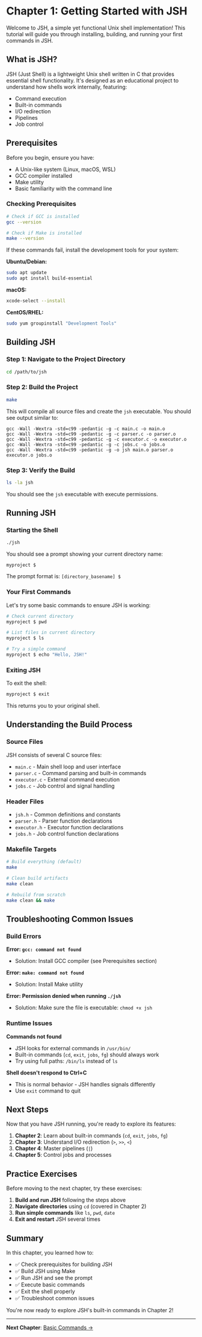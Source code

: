 # Chapter 1: Getting Started with JSH

Welcome to JSH, a simple yet functional Unix shell implementation! This tutorial will guide you through installing, building, and running your first commands in JSH.

## What is JSH?

JSH (Just Shell) is a lightweight Unix shell written in C that provides essential shell functionality. It's designed as an educational project to understand how shells work internally, featuring:

- Command execution
- Built-in commands
- I/O redirection
- Pipelines
- Job control

## Prerequisites

Before you begin, ensure you have:

- A Unix-like system (Linux, macOS, WSL)
- GCC compiler installed
- Make utility
- Basic familiarity with the command line

### Checking Prerequisites

```bash
# Check if GCC is installed
gcc --version

# Check if Make is installed
make --version
```

If these commands fail, install the development tools for your system:

**Ubuntu/Debian:**

```bash
sudo apt update
sudo apt install build-essential
```

**macOS:**

```bash
xcode-select --install
```

**CentOS/RHEL:**

```bash
sudo yum groupinstall "Development Tools"
```

## Building JSH

### Step 1: Navigate to the Project Directory

```bash
cd /path/to/jsh
```

### Step 2: Build the Project

```bash
make
```

This will compile all source files and create the `jsh` executable. You should see output similar to:

```
gcc -Wall -Wextra -std=c99 -pedantic -g -c main.c -o main.o
gcc -Wall -Wextra -std=c99 -pedantic -g -c parser.c -o parser.o
gcc -Wall -Wextra -std=c99 -pedantic -g -c executor.c -o executor.o
gcc -Wall -Wextra -std=c99 -pedantic -g -c jobs.c -o jobs.o
gcc -Wall -Wextra -std=c99 -pedantic -g -o jsh main.o parser.o executor.o jobs.o
```

### Step 3: Verify the Build

```bash
ls -la jsh
```

You should see the `jsh` executable with execute permissions.

## Running JSH

### Starting the Shell

```bash
./jsh
```

You should see a prompt showing your current directory name:

```
myproject $
```

The prompt format is: `[directory_basename] $`

### Your First Commands

Let's try some basic commands to ensure JSH is working:

```bash
# Check current directory
myproject $ pwd

# List files in current directory
myproject $ ls

# Try a simple command
myproject $ echo "Hello, JSH!"
```

### Exiting JSH

To exit the shell:

```bash
myproject $ exit
```

This returns you to your original shell.

## Understanding the Build Process

### Source Files

JSH consists of several C source files:

- `main.c` - Main shell loop and user interface
- `parser.c` - Command parsing and built-in commands
- `executor.c` - External command execution
- `jobs.c` - Job control and signal handling

### Header Files

- `jsh.h` - Common definitions and constants
- `parser.h` - Parser function declarations
- `executor.h` - Executor function declarations
- `jobs.h` - Job control function declarations

### Makefile Targets

```bash
# Build everything (default)
make

# Clean build artifacts
make clean

# Rebuild from scratch
make clean && make
```

## Troubleshooting Common Issues

### Build Errors

**Error: `gcc: command not found`**

- Solution: Install GCC compiler (see Prerequisites section)

**Error: `make: command not found`**

- Solution: Install Make utility

**Error: Permission denied when running `./jsh`**

- Solution: Make sure the file is executable: `chmod +x jsh`

### Runtime Issues

**Commands not found**

- JSH looks for external commands in `/usr/bin/`
- Built-in commands (`cd`, `exit`, `jobs`, `fg`) should always work
- Try using full paths: `/bin/ls` instead of `ls`

**Shell doesn't respond to Ctrl+C**

- This is normal behavior - JSH handles signals differently
- Use `exit` command to quit

## Next Steps

Now that you have JSH running, you're ready to explore its features:

1. **Chapter 2**: Learn about built-in commands (`cd`, `exit`, `jobs`, `fg`)
2. **Chapter 3**: Understand I/O redirection (`>`, `>>`, `<`)
3. **Chapter 4**: Master pipelines (`|`)
4. **Chapter 5**: Control jobs and processes

## Practice Exercises

Before moving to the next chapter, try these exercises:

1. **Build and run JSH** following the steps above
2. **Navigate directories** using `cd` (covered in Chapter 2)
3. **Run simple commands** like `ls`, `pwd`, `date`
4. **Exit and restart** JSH several times

## Summary

In this chapter, you learned how to:

- ✅ Check prerequisites for building JSH
- ✅ Build JSH using Make
- ✅ Run JSH and see the prompt
- ✅ Execute basic commands
- ✅ Exit the shell properly
- ✅ Troubleshoot common issues

You're now ready to explore JSH's built-in commands in Chapter 2!

---

**Next Chapter**: [Basic Commands →](02-basic-commands.md)

